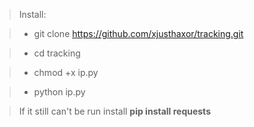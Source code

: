 > Install:

> - git clone https://github.com/xjusthaxor/tracking.git

> - cd tracking

> - chmod +x ip.py

> - python ip.py

> If it still can't be run install **pip install requests**
